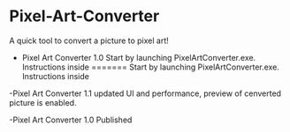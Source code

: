 # Pixel-Art-Converter

A quick tool to convert a picture to pixel art!

- Pixel Art Converter 1.0 
  Start by launching PixelArtConverter.exe. Instructions inside
=======
Start by launching PixelArtConverter.exe. Instructions inside

-Pixel Art Converter 1.1
  updated UI and performance, preview of cenverted picture is enabled.

-Pixel Art Converter 1.0 
  Published
